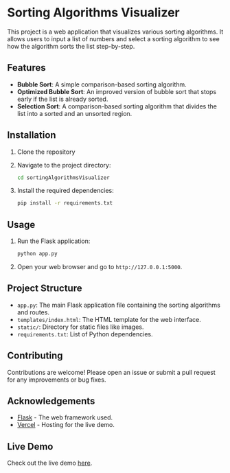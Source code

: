 # Sorting Algorithms Visualizer

This project is a web application that visualizes various sorting algorithms. It allows users to input a list of numbers and select a sorting algorithm to see how the algorithm sorts the list step-by-step.

## Features

- **Bubble Sort**: A simple comparison-based sorting algorithm.
- **Optimized Bubble Sort**: An improved version of bubble sort that stops early if the list is already sorted.
- **Selection Sort**: A comparison-based sorting algorithm that divides the list into a sorted and an unsorted region.

## Installation

1. Clone the repository

2. Navigate to the project directory:
    ```sh
    cd sortingAlgorithmsVisualizer
    ```
3. Install the required dependencies:
    ```sh
    pip install -r requirements.txt
    ```

## Usage

1. Run the Flask application:
    ```sh
    python app.py
    ```
2. Open your web browser and go to `http://127.0.0.1:5000`.

## Project Structure

- `app.py`: The main Flask application file containing the sorting algorithms and routes.
- `templates/index.html`: The HTML template for the web interface.
- `static/`: Directory for static files like images.
- `requirements.txt`: List of Python dependencies.

## Contributing

Contributions are welcome! Please open an issue or submit a pull request for any improvements or bug fixes.


## Acknowledgements

- [Flask](https://flask.palletsprojects.com/) - The web framework used.
- [Vercel](https://vercel.com/) - Hosting for the live demo.

## Live Demo

Check out the live demo [here](https://sorting-algorithms-visualizer-ten.vercel.app).
